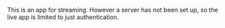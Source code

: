 This is an app for streaming. However a server has not been set up, so the live app is limited to just authentication.